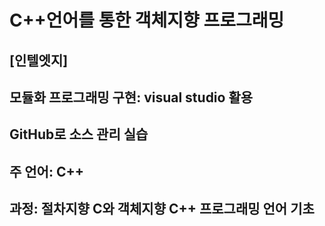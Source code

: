 # C++언어를 통한 객체지향 프로그래밍
## [인텔엣지]
## 모듈화 프로그래밍 구현: visual studio 활용
## GitHub로 소스 관리 실습
## 주 언어: C++ 
## 과정: 절차지향 C와 객체지향 C++ 프로그래밍 언어 기초
